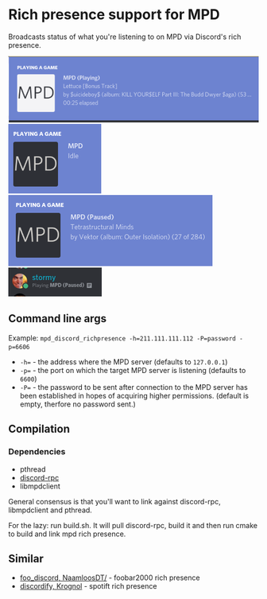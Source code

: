 # Rich presence support for MPD
Broadcasts status of what you're listening to on MPD via Discord's rich presence.

![exmaple](/images/playing.png)
![exmaple](/images/idle.png)
![exmaple](/images/paused.png)
![newline](/images/mpd.png)

## Command line args

Example: `mpd_discord_richpresence -h=211.111.111.112 -P=password -p=6606`

* `-h=` - the address where the MPD server (defaults to `127.0.0.1`)
* `-p=` - the port on which the target MPD server is listening  (defaults to `6600`)
* `-P=` - the password to be sent after connection to the MPD server has been established in hopes of acquiring higher permissions. (default is empty, therfore no password sent.)

## Compilation

### Dependencies
* pthread
* [discord-rpc](https://github.com/discordapp/discord-rpc)
* libmpdclient

General consensus is that you'll want to link against discord-rpc, libmpdclient and pthread.

For the lazy: run build.sh. It will pull discord-rpc, build it and then run cmake to build and link mpd rich presence.

## Similar

* [foo_discord, NaamloosDT/](https://github.com/NaamloosDT/foo_discord) - foobar2000 rich presence
* [discordify, Krognol](https://github.com/Krognol/discordify) - spotift rich presence
